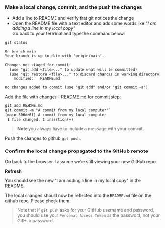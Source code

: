 
### **Make a local change, commit, and the push the changes**
- Add a line to README and verify that git notices the change  
- Open the README file with a text editor and add some words like *"I am adding a line in my local copy"*  
Go back to your terminal and type the command below:  

``` default
git status
```

``` default
On branch main
Your branch is up to date with 'origin/main'.

Changes not staged for commit:
  (use "git add <file>..." to update what will be committed)
  (use "git restore <file>..." to discard changes in working directory)
    modified:   README.md

no changes added to commit (use "git add" and/or "git commit -a")
```

Add the file with changes - README.md for commit step:

``` default
git add README.md
git commit -m "A commit from my local computer"`
[main 306de6f] A commit from my local computer
 1 file changed, 1 insertion(+)
```
> **Note** you always have to include a message with your commit. 

Push the changes to github `git push`.


### **Confirm the local change propagated to the GitHub remote**
Go back to the browser. I assume we’re still viewing your new GitHub repo.

**Refresh**

You should see the new "I am adding a line in my local copy"  in the README.

The local changes should now be reflected into the `README.md` file on the github repo.
Please check them.

> Note that if `git push` asks for your GitHub username and password, you should use your
`Personal Access Token` as the password, not your GitHub password.

